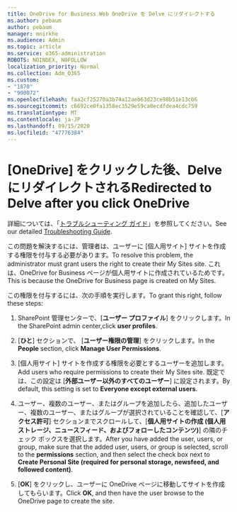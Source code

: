 ```yaml
---
title: OneDrive for Business Web OneDrive を Delve にリダイレクトする
ms.author: pebaum
author: pebaum
manager: mnirkhe
ms.audience: Admin
ms.topic: article
ms.service: o365-administration
ROBOTS: NOINDEX, NOFOLLOW
localization_priority: Normal
ms.collection: Adm_O365
ms.custom:
- "1870"
- "900072"
ms.openlocfilehash: faa2cf25270a3b74a12aeb63d23ce98b51e13cb6
ms.sourcegitcommit: c6692ce0fa1358ec3529e59ca0ecdfdea4cdc759
ms.translationtype: MT
ms.contentlocale: ja-JP
ms.lasthandoff: 09/15/2020
ms.locfileid: "47776384"
---
```

# <a name="redirected-to-delve-after-you-click-onedrive"></a><span data-ttu-id="187c6-102">[OneDrive] をクリックした後、Delve にリダイレクトされる</span><span class="sxs-lookup"><span data-stu-id="187c6-102">Redirected to Delve after you click OneDrive</span></span>

<span data-ttu-id="187c6-103">詳細については、「[トラブルシューティング ガイド](https://docs.microsoft.com/sharepoint/support/sites/troubleshooting-guide-for-sites-stopped-at-provisioning)」を参照してください。</span><span class="sxs-lookup"><span data-stu-id="187c6-103">See our detailed [Troubleshooting Guide](https://docs.microsoft.com/sharepoint/support/sites/troubleshooting-guide-for-sites-stopped-at-provisioning).</span></span>

<span data-ttu-id="187c6-104">この問題を解決するには、管理者は、ユーザーに [個人用サイト] サイトを作成する権限を付与する必要があります。</span><span class="sxs-lookup"><span data-stu-id="187c6-104">To resolve this problem, the administrator must grant users the right to create their My Sites site.</span></span> <span data-ttu-id="187c6-105">これは、OneDrive for Business ページが個人用サイトに作成されているためです。</span><span class="sxs-lookup"><span data-stu-id="187c6-105">This is because the OneDrive for Business page is created on My Sites.</span></span>

<span data-ttu-id="187c6-106">この権限を付与するには、次の手順を実行します。</span><span class="sxs-lookup"><span data-stu-id="187c6-106">To grant this right, follow these steps:</span></span>

1. <span data-ttu-id="187c6-107">SharePoint 管理センターで、[**ユーザー プロファイル**] をクリックします。</span><span class="sxs-lookup"><span data-stu-id="187c6-107">In the SharePoint admin center,click **user profiles**.</span></span>

2. <span data-ttu-id="187c6-108">[**ひと**] セクションで、 [**ユーザー権限の管理**] をクリックします。</span><span class="sxs-lookup"><span data-stu-id="187c6-108">In the **People** section, click **Manage User Permissions**.</span></span>

3. <span data-ttu-id="187c6-109">[個人用サイト] サイトを作成する権限を必要とするユーザーを追加します。</span><span class="sxs-lookup"><span data-stu-id="187c6-109">Add users who require permissions to create their My Sites site.</span></span> <span data-ttu-id="187c6-110">既定では、この設定は [**外部ユーザー以外のすべてのユーザー**] に設定されます。</span><span class="sxs-lookup"><span data-stu-id="187c6-110">By default, this setting is set to **Everyone except external users**.</span></span>

4. <span data-ttu-id="187c6-111">ユーザー、複数のユーザー、またはグループを追加したら、追加したユーザー、複数のユーザー、またはグループが選択されていることを確認して、[**アクセス許可**] セクションまでスクロールして、[**個人用サイトの作成 (個人用ストレージ、ニュースフィード、およびフォローしたコンテンツ)**] の隣のチェック ボックスを選択します。</span><span class="sxs-lookup"><span data-stu-id="187c6-111">After you have added the user, users, or group, make sure that the added user, users, or group is selected, scroll to the **permissions** section, and then select the check box next to **Create Personal Site (required for personal storage, newsfeed, and followed content)**.</span></span>

5. <span data-ttu-id="187c6-112">[**OK**] をクリックし、ユーザーに OneDrive ページに移動してサイトを作成してもらいます。</span><span class="sxs-lookup"><span data-stu-id="187c6-112">Click **OK**, and then have the user browse to the OneDrive page to create the site.</span></span>
